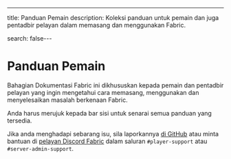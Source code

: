 ---
title: Panduan Pemain
description: Koleksi panduan untuk pemain dan juga pentadbir pelayan dalam memasang dan menggunakan Fabric.

search: false---

# Panduan Pemain

Bahagian Dokumentasi Fabric ini dikhususkan kepada pemain dan pentadbir pelayan yang ingin mengetahui cara memasang, menggunakan dan menyelesaikan masalah berkenaan Fabric.

Anda harus merujuk kepada bar sisi untuk senarai semua panduan yang tersedia.

Jika anda menghadapi sebarang isu, sila laporkannya [di GitHub](https://github.com/FabricMC/fabric-docs) atau minta bantuan di [pelayan Discord Fabric](https://discord.gg/v6v4pMv) dalam saluran `#player-support` atau `#server-admin-support`.
